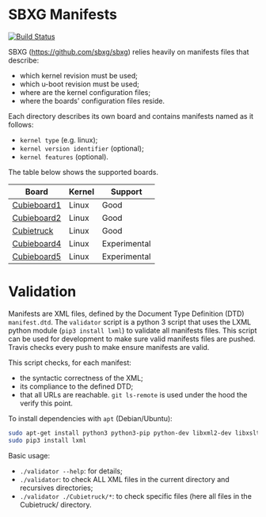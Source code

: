 SBXG Manifests
==============

[![Build Status](https://travis-ci.org/sbxg/manifests.svg?branch=master)](https://travis-ci.org/sbxg/manifests)


SBXG (https://github.com/sbxg/sbxg) relies heavily on manifests files that
describe:
- which kernel revision must be used;
- which u-boot revision must be used;
- where are the kernel configuration files;
- where the boards' configuration files reside.

Each directory describes its own board and contains manifests named as it follows:
- `kernel type` (e.g. linux);
- `kernel version identifier` (optional);
- `kernel features` (optional).

The table below shows the supported boards.

| Board             | Kernel | Support        |
| ----------------- | ------ | -------------- |
| [Cubieboard1][1]  | Linux  | Good           |
| [Cubieboard2][1]  | Linux  | Good           |
| [Cubietruck][2]   | Linux  | Good           |
| [Cubieboard4][1]  | Linux  | Experimental   |
| [Cubieboard5][1]  | Linux  | Experimental   |


# Validation

Manifests are XML files, defined by the Document Type Definition (DTD) `manifest.dtd`.
The `validator` script is a python 3 script that uses the LXML python module
(`pip3 install lxml`) to validate all manifests files. This script can be used
for development to make sure valid manifests files are pushed. Travis checks every push
to make ensure manifests are valid.

This script checks, for each manifest:
- the syntactic correctness of the XML;
- its compliance to the defined DTD;
- that all URLs are reachable. `git ls-remote` is used under the hood the verify this point.


To install dependencies with `apt` (Debian/Ubuntu):

```bash
sudo apt-get install python3 python3-pip python-dev libxml2-dev libxslt1-dev zlib1g-dev 
sudo pip3 install lxml
```

Basic usage:
- `./validator --help`: for details;
- `./validator`: to check ALL XML files in the current directory and recursives directories;
- `./validator ./Cubietruck/*`: to check specific files (here all files in the Cubietruck/ directory.

[1]: http://cubieboard.org/
[2]: http://cubietruck.org/
